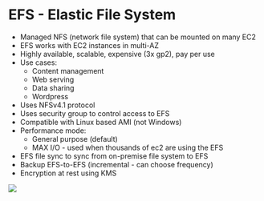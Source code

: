 # EFS - Elastic File System

- Managed NFS (network file system) that can be mounted on many EC2
- EFS works with EC2 instances in multi-AZ
- Highly available, scalable, expensive (3x gp2), pay per use
- Use cases:
    - Content management
    - Web serving
    - Data sharing
    - Wordpress
- Uses NFSv4.1 protocol
- Uses security group to control access to EFS
- Compatible with Linux based AMI (not Windows)
- Performance mode:
    - General purpose (default)
    - MAX I/O  - used when thousands of ec2 are using the EFS
- EFS file sync to sync from on-premise file system to EFS
- Backup EFS-to-EFS (incremental - can choose frequency)
- Encryption at rest using KMS

![](2019-12-30-07-45-31.png)